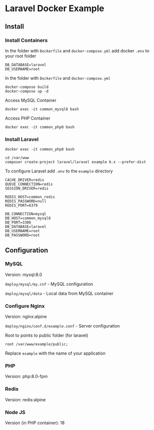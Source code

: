 # Laravel Docker Example

## Install

### Install Containers

In the folder with `Dockerfile` and `docker-compose.yml`
add docker `.env` to your root folder

```
DB_DATABASE=laravel
DB_USERNAME=root
```

In the folder with `Dockerfile` and `docker-compose.yml`

```
docker-compose build
docker-compose up -d
```

Access MySQL Container

```
docker exec -it common_mysql8 bash
```

Access PHP Container

```
docker exec -it common_php8 bash
```

### Install Laravel

```
docker exec -it common_php8 bash
```

```
cd /var/www
composer create-project laravel/laravel example 6.x --prefer-dist
```

To configure Laravel add `.env` to the `example` directory

```
CACHE_DRIVER=redis
QUEUE_CONNECTION=redis
SESSION_DRIVER=redis

REDIS_HOST=common_redis
REDIS_PASSWORD=null
REDIS_PORT=6379

DB_CONNECTION=mysql
DB_HOST=common_mysql8
DB_PORT=3306
DB_DATABASE=laravel
DB_USERNAME=root
DB_PASSWORD=root
```

## Configuration

###

### MySQL

Version: mysql:8.0

`deploy/mysql/my.cnf` - MySQL configuration

`deploy/mysql/data` - Local data from MySQL container

### Configure Nginx

Version: nginx:alpine

`deploy/nginx/conf.d/example.conf` - Server configuration

Root to points to public folder (for laravel)

`root /var/www/example/public;`

Replace `example` with the name of your application

### PHP

Version: php:8.0-fpm

### Redis

Version: redis:alpine

### Node JS

Version (in PHP container): 18

